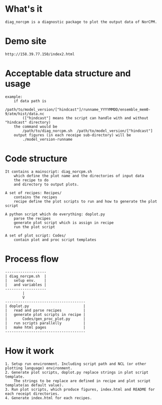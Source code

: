 # What's it
    diag_norcpm is a diagnostic package to plot the output data of NorCPM.

# Demo site
    http://158.39.77.150/index2.html

# Acceptable data structure and usage
    example:
        if data path is 
            /path/to/model_version/["hindcast"]/runname_YYYYMMDD/ensemble_mem0-9/atm/hist/data.nc
            (["hindcast"] means the script can handle with and without "hindcast" directory)
        the command would be
            /path/to/diag_norcpm.sh  /path/to/model_version/["hindcast"]
        output figures (in each receipe sub-directory) will be
            ./model_version-runname

# Code structure
    It contains a mainscript: diag_norcpm.sh
        which define the plot name and the directories of input data
        the recipe to do
        and directory to output plots.

    A set of recipes: Recipes/
        contains the recipes
        recipe define the plot scripts to run and how to generate the plot script

    A python script which do everything: doplot.py
        parse the recipes
        generate plot script which is assign in recipe
        run the plot script

    A set of plot script: Codes/
        contain plot and proc script templates


# Process flow
```
-------------------
| diag_norcpm.sh  |
|   setup env.    |
|   and variables |
-------------------
        |
        V
-------------------------------------
| doplot.py                         |
|   read and parse recipes          |
|   generate plot scripts in recipe |
|       Codes/gen_proc_plot.py      |
|   run scripts parallelly          |
|   make html pages                 |
-------------------------------------
```


# How it work
    1. Setup run environment. Including script path and NCL (or other plotting language) environment.
    2. Generate plot scripts, doplot.py replace strings in plot script template.
        The strings to be replace are defined in recipe and plot script template(as default value).
    3. Run plot scripts, which produce figures, index.html and README for each receipt directories.
    4. Generate index.html for each recipes.

